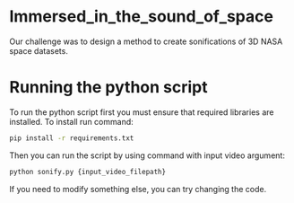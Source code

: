 # Immersed_in_the_sound_of_space
Our challenge was to design a method to create sonifications of 3D NASA space datasets.



# Running the python script
To run the python script first you must ensure that required libraries are installed.
To install run command:
```bash
pip install -r requirements.txt
```
Then you can run the script by using command with input video argument:
```bash
python sonify.py {input_video_filepath}
```
If you need to modify something else, you can try changing the code.
